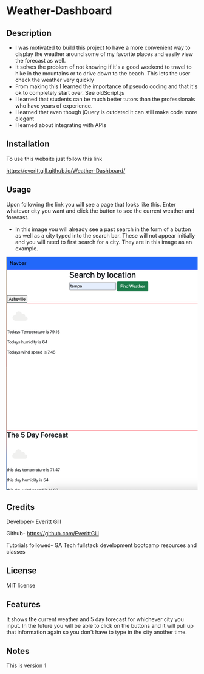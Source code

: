 # Weather-Dashboard


## Description

- I was motivated to build this project to have a more convenient way to display the weather around some of my favorite     places and easily view the forecast as well.
- It solves the problem of not knowing if it's a good weekend to travel to hike in the mountains or to drive down to the beach. This lets the user check the weather very quickly 
- From making this I learned the importance of pseudo coding and that it's ok to completely start over. See oldScript.js
- I learned that students can be much better tutors than the professionals who have years of experience.
- I learned that even though jQuery is outdated it can still make code more elegant
- I learned about integrating with APIs


## Installation

To use this website just follow this link

https://everittgill.github.io/Weather-Dashboard/

## Usage

Upon following the link you will see a page that looks like this. Enter whatever city you want and click the button to see the current weather and forecast. 
- In this image you will already see a past search in the form of a button as well as a city typed into the search bar. These will not appear initially and you will need to first search for a city. They are in this image as an example.

    
![Weather Dashboard Screenshot](https://raw.githubusercontent.com/EverittGill/Weather-Dashboard/main/assets/images/weather-dashboard-version-1-screenshot.png)

## Credits

Developer- Everitt Gill

Github- https://github.com/EverittGill

Tutorials followed- GA Tech fullstack development bootcamp resources and classes


## License

MIT license



## Features

It shows the current weather and 5 day forecast for whichever city you input. In the future you will be able to click on the buttons and it will pull up that information again so you don't have to type in the city another time.

## Notes

This is version 1